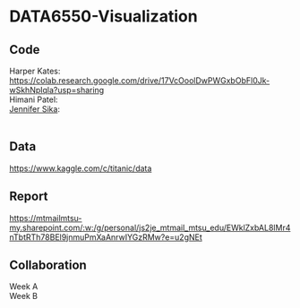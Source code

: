 # DATA6550-Visualization

## Code 
Harper Kates: https://colab.research.google.com/drive/17VcOoolDwPWGxbObFl0Jk-wSkhNpIqla?usp=sharing <br />
Himani Patel: <br />
[Jennifer Sika](https://colab.research.google.com/drive/1nxunPJE7smU4O2GSJJNQRb0jZ-5EklJP?usp=sharing):  <br />
<br />

## Data
https://www.kaggle.com/c/titanic/data 
<br />

## Report
https://mtmailmtsu-my.sharepoint.com/:w:/g/personal/js2je_mtmail_mtsu_edu/EWklZxbAL8lMr4nTbtRTh78BEl9jnmuPmXaAnrwIYGzRMw?e=u2gNEt
<br />

## Collaboration
Week A <br />
Week B <br />
